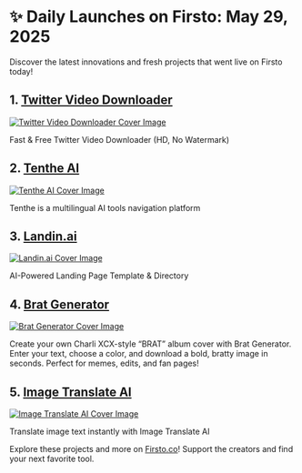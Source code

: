 # ✨ Daily Launches on Firsto: May 29, 2025

Discover the latest innovations and fresh projects that went live on Firsto today!

## 1. [Twitter Video Downloader](https://firsto.co/projects/twitter-video-downloader)

[![Twitter Video Downloader Cover Image](https://607255gt6f.ufs.sh/f/ViZtN9dvJxPtObe9426Pipj0B5ydocVhlCRfxFgM86bEq12a)](https://firsto.co/projects/twitter-video-downloader)

 Fast & Free Twitter Video Downloader (HD, No Watermark)



## 2. [Tenthe AI](https://firsto.co/projects/tenthe-ai)

[![Tenthe AI Cover Image](https://607255gt6f.ufs.sh/f/ViZtN9dvJxPtAO4hl2RXFlrZiSP1hOy5tcEu29DvsCK7Hdno)](https://firsto.co/projects/tenthe-ai)

 Tenthe is a multilingual AI tools navigation platform



## 3. [Landin.ai](https://firsto.co/projects/landin-ai)

[![Landin.ai Cover Image](https://607255gt6f.ufs.sh/f/ViZtN9dvJxPtYtdtmqsru74fxBGnI2OWyKXtaLsCUpbA1idc)](https://firsto.co/projects/landin-ai)

 AI-Powered Landing Page Template & Directory



## 4. [Brat Generator](https://firsto.co/projects/brat-generator)

[![Brat Generator Cover Image](https://607255gt6f.ufs.sh/f/ViZtN9dvJxPtkJBzB9DNeCU1w3hVqAcWOZ025dPgzfDTSMnR)](https://firsto.co/projects/brat-generator)

 Create your own Charli XCX-style “BRAT” album cover with Brat Generator. Enter your text, choose a color, and download a bold, bratty image in seconds. Perfect for memes, edits, and fan pages!



## 5. [Image Translate AI](https://firsto.co/projects/image-translate-ai)

[![Image Translate AI Cover Image](https://607255gt6f.ufs.sh/f/ViZtN9dvJxPtkfslRFDNeCU1w3hVqAcWOZ025dPgzfDTSMnR)](https://firsto.co/projects/image-translate-ai)

 Translate image text instantly with Image Translate AI 




Explore these projects and more on [Firsto.co](https://firsto.co)! Support the creators and find your next favorite tool.
